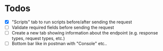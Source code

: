 # Todos

- [x] "Scripts" tab to run scripts before/after sending the request
- [ ] Validate required fields before sending the request
- [ ] Create a new tab showing information about the endpoint (e.g. response types, request types, etc.)
- [ ] Bottom bar like in postman with "Console" etc..

